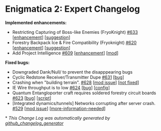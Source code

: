 # Enigmatica 2: Expert Changelog

**Implemented enhancements:**

- Restricting Capturing of Boss-like Enemies \(FryoKnight\) [\#633](https://github.com/NillerMedDild/Enigmatica2Expert/issues/633) [[enhancement](https://github.com/NillerMedDild/Enigmatica2Expert/labels/enhancement)] [[suggestion](https://github.com/NillerMedDild/Enigmatica2Expert/labels/suggestion)]
- Forestry Backpack Ice & Fire Compatibility \(Fryoknight\) [\#620](https://github.com/NillerMedDild/Enigmatica2Expert/issues/620) [[enhancement](https://github.com/NillerMedDild/Enigmatica2Expert/labels/enhancement)] [[suggestion](https://github.com/NillerMedDild/Enigmatica2Expert/labels/suggestion)]
- Add Project Intelligence [\#609](https://github.com/NillerMedDild/Enigmatica2Expert/issues/609) [[enhancement](https://github.com/NillerMedDild/Enigmatica2Expert/labels/enhancement)] [[mod](https://github.com/NillerMedDild/Enigmatica2Expert/labels/mod)]

**Fixed bugs:**

- Downgraded Dank/Null/ to prevent the disapppearing bugs
- Cyclic Redstone Receiver/Transmitter Dupe [\#631](https://github.com/NillerMedDild/Enigmatica2Expert/issues/631) [[bug](https://github.com/NillerMedDild/Enigmatica2Expert/labels/bug)]
- Crashing when "building terrain". [\#628](https://github.com/NillerMedDild/Enigmatica2Expert/issues/628) [[mod issue](https://github.com/NillerMedDild/Enigmatica2Expert/labels/mod%20issue)] [[not fixed](https://github.com/NillerMedDild/Enigmatica2Expert/labels/not%20fixed)]
- IE Wire throughput is to low [\#624](https://github.com/NillerMedDild/Enigmatica2Expert/issues/624) [[bug](https://github.com/NillerMedDild/Enigmatica2Expert/labels/bug)] [[config](https://github.com/NillerMedDild/Enigmatica2Expert/labels/config)]
- Quantum Entangloporter craft requires soldered forestry circuit boards [\#623](https://github.com/NillerMedDild/Enigmatica2Expert/issues/623) [[bug](https://github.com/NillerMedDild/Enigmatica2Expert/labels/bug)] [[script](https://github.com/NillerMedDild/Enigmatica2Expert/labels/script)]
- \[Integrated dynamics/tunnels\] Networks corrupting after server crash. [\#529](https://github.com/NillerMedDild/Enigmatica2Expert/issues/529) [[mod issue](https://github.com/NillerMedDild/Enigmatica2Expert/labels/mod%20issue)] [[more-information-needed](https://github.com/NillerMedDild/Enigmatica2Expert/labels/more-information-needed)]



\* *This Change Log was automatically generated by [github_changelog_generator](https://github.com/skywinder/Github-Changelog-Generator)*